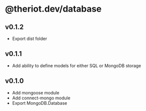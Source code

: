 # @theriot.dev/database

## v0.1.2

- Export dist folder

## v0.1.1

- Add ability to define models for either SQL or MongoDB storage

## v0.1.0

- Add mongoose module
- Add connect-mongo module
- Export MongoDB.Database
